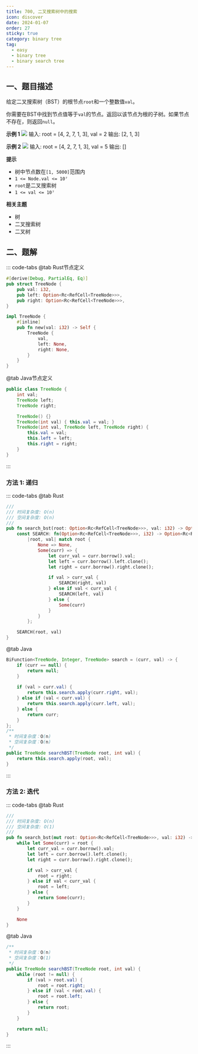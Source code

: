 ```yaml
---
title: 700, 二叉搜索树中的搜索
icon: discover
date: 2024-01-07
order: 27
sticky: true
category: binary tree
tag: 
  - easy
  - binary tree
  - binary search tree
---
```


## 一、题目描述
给定二叉搜索树（BST）的根节点`root`和一个整数值`val`。

你需要在BST中找到节点值等于`val`的节点。返回以该节点为根的子树。如果节点不存在，则返回`null`。

**示例 1**
![](../../../../../assets/leetcode/search_in_a_binary_search_tree_1_700.png)
输入: root = [4, 2, 7, 1, 3], val = 2
输出: [2, 1, 3]

**示例 2**
![](../../../../../assets/leetcode/search_in_a_binary_search_tree_2_700.png)
输入: root = [4, 2, 7, 1, 3], val = 5
输出: []

**提示**
- 树中节点数在`[1, 5000]`范围内
- `1 <= Node.val <= 10⁷`
- `root`是二叉搜索树
- `1 <= val <= 10⁷`

**相关主题**
- 树
- 二叉搜索树
- 二叉树


## 二、题解
::: code-tabs
@tab Rust节点定义
```rust
#[derive(Debug, PartialEq, Eq)]
pub struct TreeNode {
    pub val: i32,
    pub left: Option<Rc<RefCell<TreeNode>>>,
    pub right: Option<Rc<RefCell<TreeNode>>>,
}

impl TreeNode {
    #[inline]
    pub fn new(val: i32) -> Self {
        TreeNode {
            val,
            left: None,
            right: None,
        }
    }
}
```

@tab Java节点定义
```java
public class TreeNode {
    int val;
    TreeNode left;
    TreeNode right;

    TreeNode() {}
    TreeNode(int val) { this.val = val; }
    TreeNode(int val, TreeNode left, TreeNode right) {
        this.val = val;
        this.left = left;
        this.right = right;
    }
}
```
:::

### 方法 1: 递归
::: code-tabs
@tab Rust
```rust
///
/// 时间复杂度: O(n)
/// 空间复杂度: O(n)
///
pub fn search_bst(root: Option<Rc<RefCell<TreeNode>>>, val: i32) -> Option<Rc<RefCell<TreeNode>>> {
    const SEARCH: fn(Option<Rc<RefCell<TreeNode>>>, i32) -> Option<Rc<RefCell<TreeNode>>> =
        |root, val| match root {
            None => None,
            Some(curr) => {
                let curr_val = curr.borrow().val;
                let left = curr.borrow().left.clone();
                let right = curr.borrow().right.clone();

                if val > curr_val {
                    SEARCH(right, val)
                } else if val < curr_val {
                    SEARCH(left, val)
                } else {
                    Some(curr)
                }
            }
        };

    SEARCH(root, val)
}
```

@tab Java
```java
BiFunction<TreeNode, Integer, TreeNode> search = (curr, val) -> {
    if (curr == null) {
        return null;
    }
    
    if (val > curr.val) {
        return this.search.apply(curr.right, val);
    } else if (val < curr.val) {
        return this.search.apply(curr.left, val);
    } else {
        return curr;
    }
};
/**
 * 时间复杂度：O(n)
 * 空间复杂度：O(n)
 */
public TreeNode searchBST(TreeNode root, int val) {
    return this.search.apply(root, val);
}
```
:::

### 方法 2: 迭代
::: code-tabs
@tab Rust
```rust
///
/// 时间复杂度: O(n)
/// 空间复杂度: O(1)
///
pub fn search_bst(mut root: Option<Rc<RefCell<TreeNode>>>, val: i32) -> Option<Rc<RefCell<TreeNode>>> {
    while let Some(curr) = root {
        let curr_val = curr.borrow().val;
        let left = curr.borrow().left.clone();
        let right = curr.borrow().right.clone();

        if val > curr_val {
            root = right;
        } else if val < curr_val {
            root = left;
        } else {
            return Some(curr);
        }
    }

    None
}
```

@tab Java
```java
/**
 * 时间复杂度：O(n)
 * 空间复杂度：O(1)
 */
public TreeNode searchBST(TreeNode root, int val) {
    while (root != null) {
        if (val > root.val) {
            root = root.right;
        } else if (val < root.val) {
            root = root.left;
        } else {
            return root;
        }
    }

    return null;
}
```
:::